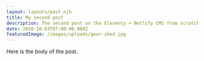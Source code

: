 ```yaml
---
layout: layouts/post.njk
title: My second post
description: The second post on the Eleventy + Netlify CMS from scratch blog
date: 2020-10-03T07:00:00.000Z
featuredImage: /images/uploads/gear-shed.jpg
---
```

Here is the body of the post.